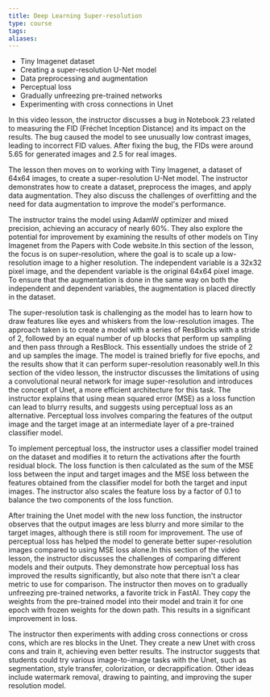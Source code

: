```yaml
---
title: Deep Learning Super-resolution
type: course
tags: 
aliases:
---
```

- Tiny Imagenet dataset
- Creating a super-resolution U-Net model
- Data preprocessing and augmentation
- Perceptual loss
- Gradually unfreezing pre-trained networks
- Experimenting with cross connections in Unet

In this video lesson, the instructor discusses a bug in Notebook 23 related to measuring the FID (Fréchet Inception Distance) and its impact on the results. The bug caused the model to see unusually low contrast images, leading to incorrect FID values. After fixing the bug, the FIDs were around 5.65 for generated images and 2.5 for real images.

The lesson then moves on to working with Tiny Imagenet, a dataset of 64x64 images, to create a super-resolution U-Net model. The instructor demonstrates how to create a dataset, preprocess the images, and apply data augmentation. They also discuss the challenges of overfitting and the need for data augmentation to improve the model's performance.

The instructor trains the model using AdamW optimizer and mixed precision, achieving an accuracy of nearly 60%. They also explore the potential for improvement by examining the results of other models on Tiny Imagenet from the Papers with Code website.In this section of the lesson, the focus is on super-resolution, where the goal is to scale up a low-resolution image to a higher resolution. The independent variable is a 32x32 pixel image, and the dependent variable is the original 64x64 pixel image. To ensure that the augmentation is done in the same way on both the independent and dependent variables, the augmentation is placed directly in the dataset.

The super-resolution task is challenging as the model has to learn how to draw features like eyes and whiskers from the low-resolution images. The approach taken is to create a model with a series of ResBlocks with a stride of 2, followed by an equal number of up blocks that perform up sampling and then pass through a ResBlock. This essentially undoes the stride of 2 and up samples the image. The model is trained briefly for five epochs, and the results show that it can perform super-resolution reasonably well.In this section of the video lesson, the instructor discusses the limitations of using a convolutional neural network for image super-resolution and introduces the concept of Unet, a more efficient architecture for this task. The instructor explains that using mean squared error (MSE) as a loss function can lead to blurry results, and suggests using perceptual loss as an alternative. Perceptual loss involves comparing the features of the output image and the target image at an intermediate layer of a pre-trained classifier model.

To implement perceptual loss, the instructor uses a classifier model trained on the dataset and modifies it to return the activations after the fourth residual block. The loss function is then calculated as the sum of the MSE loss between the input and target images and the MSE loss between the features obtained from the classifier model for both the target and input images. The instructor also scales the feature loss by a factor of 0.1 to balance the two components of the loss function.

After training the Unet model with the new loss function, the instructor observes that the output images are less blurry and more similar to the target images, although there is still room for improvement. The use of perceptual loss has helped the model to generate better super-resolution images compared to using MSE loss alone.In this section of the video lesson, the instructor discusses the challenges of comparing different models and their outputs. They demonstrate how perceptual loss has improved the results significantly, but also note that there isn't a clear metric to use for comparison. The instructor then moves on to gradually unfreezing pre-trained networks, a favorite trick in FastAI. They copy the weights from the pre-trained model into their model and train it for one epoch with frozen weights for the down path. This results in a significant improvement in loss.

The instructor then experiments with adding cross connections or cross cons, which are res blocks in the Unet. They create a new Unet with cross cons and train it, achieving even better results. The instructor suggests that students could try various image-to-image tasks with the Unet, such as segmentation, style transfer, colorization, or decrappification. Other ideas include watermark removal, drawing to painting, and improving the super resolution model.

